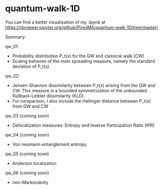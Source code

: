 # quantum-walk-1D

You can find a better visualization of my .ipynb at 
https://nbviewer.jupyter.org/github/PiresMA/quantum-walk-1D/tree/master/ 


Summary:

qw_01: 

* Probability distribution P_t(x) for the QW and classical walk (CW)
* Scaling behavior of the main spreading measure, namely the standard deviation of P_t(x) 


qw_02: 
* Jensen-Shannon dissimilarity between  P_t(x) arising from the QW and CW. This measure is a bounded symmetrization of the unbounded Kullback-Leibler dissimilarity (KLD).
* For comparison, I also include the Hellinger distance between  P_t(x) from QW and CW


qw_03 (coming soon)
* Delocalization measures: Entropy and Inverse Participation Ratio (IPR)


qw_04 (coming soon)
* Von neumann entanglement entropy


qw_05 (coming soon)
* Anderson localization


qw_06 (coming soon)
* non-Markovianity 
